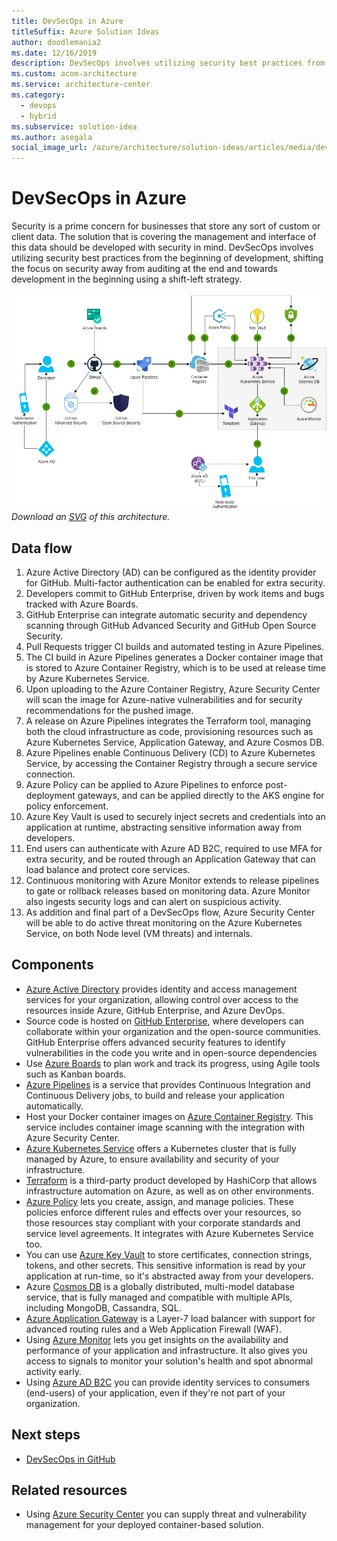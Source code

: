 ```yaml
---
title: DevSecOps in Azure
titleSuffix: Azure Solution Ideas
author: doodlemania2
ms.date: 12/16/2019
description: DevSecOps involves utilizing security best practices from the beginning of development, shifting the focus on security away from auditing at the end and towards development in the beginning
ms.custom: acom-architecture
ms.service: architecture-center
ms.category:
  - devops
  - hybrid
ms.subservice: solution-idea
ms.author: asegala
social_image_url: /azure/architecture/solution-ideas/articles/media/devsecops-in-azure.png
---
```


# DevSecOps in Azure

Security is a prime concern for businesses that store any sort of custom or client data. The solution that is covering the management and interface of this data should be developed with security in mind. DevSecOps involves utilizing security best practices from the beginning of development, shifting the focus on security away from auditing at the end and towards development in the beginning using a shift-left strategy.

![Architecture Diagram](../media/devsecops-in-azure.png)
*Download an [SVG](../media/devsecops-in-azure.svg) of this architecture.*

## Data flow

1. Azure Active Directory (AD) can be configured as the identity provider for GitHub. Multi-factor authentication can be enabled for extra security.
2. Developers commit to GitHub Enterprise, driven by work items and bugs tracked with Azure Boards.
3. GitHub Enterprise can integrate automatic security and dependency scanning through GitHub Advanced Security and GitHub Open Source Security.
4. Pull Requests trigger CI builds and automated testing in Azure Pipelines.
5. The CI build in Azure Pipelines generates a Docker container image that is stored to Azure Container Registry, which is to be used at release time by Azure Kubernetes Service.
6. Upon uploading to the Azure Container Registry, Azure Security Center will scan the image for Azure-native vulnerabilities and for security recommendations for the pushed image.
7. A release on Azure Pipelines integrates the Terraform tool, managing both the cloud infrastructure as code, provisioning resources such as Azure Kubernetes Service, Application Gateway, and Azure Cosmos DB.
8. Azure Pipelines enable Continuous Delivery (CD) to Azure Kubernetes Service, by accessing the Container Registry through a secure service connection.
9. Azure Policy can be applied to Azure Pipelines to enforce post-deployment gateways, and can be applied directly to the AKS engine for policy enforcement.
10. Azure Key Vault is used to securely inject secrets and credentials into an application at runtime, abstracting sensitive information away from developers.
11. End users can authenticate with Azure AD B2C, required to use MFA for extra security, and be routed through an Application Gateway that can load balance and protect core services.
12. Continuous monitoring with Azure Monitor extends to release pipelines to gate or rollback releases based on monitoring data. Azure Monitor also ingests security logs and can alert on suspicious activity.
13. As addition and final part of a DevSecOps flow, Azure Security Center will be able to do active threat monitoring on the Azure Kubernetes Service, on both Node level (VM threats) and internals.

## Components

* [Azure Active Directory](/azure/active-directory/fundamentals/active-directory-whatis) provides identity and access management services for your organization, allowing control over access to the resources inside Azure, GitHub Enterprise, and Azure DevOps.
* Source code is hosted on [GitHub Enterprise](https://help.github.com/en/github), where developers can collaborate within your organization and the open-source communities. GitHub Enterprise offers advanced security features to identify vulnerabilities in the code you write and in open-source dependencies
* Use [Azure Boards](/azure/devops/boards/github/connect-to-github?view=azure-devops) to plan work and track its progress, using Agile tools such as Kanban boards.
* [Azure Pipelines](/azure/devops/pipelines/get-started/pipelines-get-started?view=azure-devops) is a service that provides Continuous Integration and Continuous Delivery jobs, to build and release your application automatically.
* Host your Docker container images on [Azure Container Registry](/azure/container-registry/container-registry-concepts). This service includes container image scanning with the integration with Azure Security Center.
* [Azure Kubernetes Service](/azure/aks/intro-kubernetes) offers a Kubernetes cluster that is fully managed by Azure, to ensure availability and security of your infrastructure.
* [Terraform](/azure/terraform/terraform-create-k8s-cluster-with-tf-and-aks) is a third-party product developed by HashiCorp that allows infrastructure automation on Azure, as well as on other environments.
* [Azure Policy](/azure/governance/policy/overview) lets you create, assign, and manage policies. These policies enforce different rules and effects over your resources, so those resources stay compliant with your corporate standards and service level agreements. It integrates with Azure Kubernetes Service too.
* You can use [Azure Key Vault](/azure/key-vault/key-vault-overview) to store certificates, connection strings, tokens, and other secrets. This sensitive information is read by your application at run-time, so it's abstracted away from your developers.
* Azure [Cosmos DB](/azure/cosmos-db/introduction) is a globally distributed, multi-model database service, that is fully managed and compatible with multiple APIs, including MongoDB, Cassandra, SQL.
* [Azure Application Gateway](/azure/application-gateway/ingress-controller-overview) is a Layer-7 load balancer with support for advanced routing rules and a Web Application Firewall (WAF).
* Using [Azure Monitor](/azure/azure-monitor/overview) lets you get insights on the availability and performance of your application and infrastructure. It also gives you access to signals to monitor your solution's health and spot abnormal activity early.
* Using [Azure AD B2C](/azure/active-directory-b2c/overview) you can provide identity services to consumers (end-users) of your application, even if they're not part of your organization.

## Next steps

* [DevSecOps in GitHub](./devsecops-in-github.md)

## Related resources

* Using [Azure Security Center](/azure/security-center/container-security) you can supply threat and vulnerability management for your deployed container-based solution.